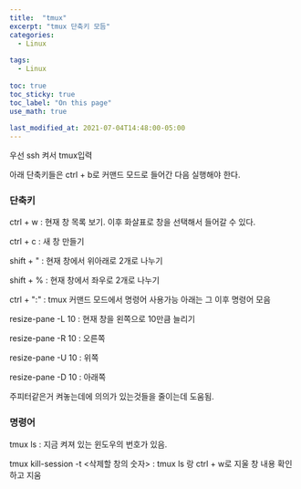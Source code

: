 ```yaml
---
title:  "tmux"
excerpt: "tmux 단축키 모듬"
categories:
  - Linux
  
tags:
  - Linux
  
toc: true
toc_sticky: true
toc_label: "On this page"
use_math: true
    
last_modified_at: 2021-07-04T14:48:00-05:00
---
```


우선 ssh 켜서 tmux입력

아래 단축키들은 ctrl + b로 커맨드 모드로 들어간 다음 실행해야 한다.

### 단축키
ctrl + w : 현재 창 목록 보기. 이후 화살표로 창을 선택해서 들어갈 수 있다. 

ctrl + c : 새 창 만들기

shift + " : 현재 창에서 위아래로 2개로 나누기

shift + % :  현재 창에서 좌우로 2개로 나누기

ctrl + ":" : tmux 커맨드 모드에서 명령어 사용가능 아래는 그 이후 명령어 모음

resize-pane -L 10 : 현재 창을 왼쪽으로 10만큼 늘리기 

resize-pane -R 10 : 오른쪽

resize-pane -U 10 : 위쪽

resize-pane -D 10 : 아래쪽

주피터같은거 켜놓는데에 의의가 있는것들을 줄이는데 도움됨.


### 명령어

tmux ls : 지금 켜져 있는 윈도우의 번호가 있음.

tmux kill-session -t <삭제할 창의 숫자> : tmux ls 랑 ctrl + w로 지울 창 내용 확인하고 지움